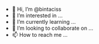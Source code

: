 - 👋 Hi, I’m @bintaciss
- 👀 I’m interested in ...
- 🌱 I’m currently learning ...
- 💞️ I’m looking to collaborate on ...
- 📫 How to reach me ...

<!---
bintaciss/bintaciss is a ✨ special ✨ repository because its `README.md` (this file) appears on your GitHub profile.
You can click the Preview link to take a look at your changes.
--->
